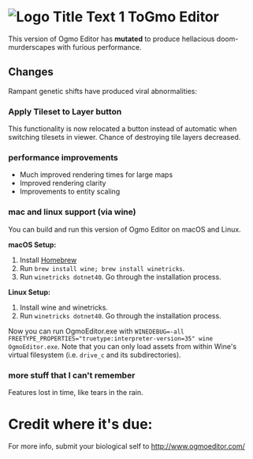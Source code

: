 # ![](OgmoEditor/assets/icon32.ico "Logo Title Text 1") ToGmo Editor 


This version of Ogmo Editor has __mutated__ to produce hellacious doom-murderscapes with furious performance.


## Changes
Rampant genetic shifts have produced viral abnormalities:

### Apply Tileset to Layer button

This functionality is now relocated a button instead of automatic when switching tilesets in viewer. Chance of destroying tile layers decreased.

### performance improvements

- Much improved rendering times for large maps
- Improved rendering clarity
- Improvements to entity scaling

### mac and linux support (via wine)

You can build and run this version of Ogmo Editor on macOS and Linux.

__macOS Setup:__
1. Install [Homebrew](https://brew.sh)
2. Run `brew install wine; brew install winetricks`.
3. Run `winetricks dotnet40`. Go through the installation process.

__Linux Setup:__
1. Install wine and winetricks.
2. Run `winetricks dotnet40`. Go through the installation process.

Now you can run OgmoEditor.exe with `WINEDEBUG=-all FREETYPE_PROPERTIES="truetype:interpreter-version=35" wine OgmoEditor.exe`.
Note that you can only load assets from within Wine's virtual filesystem (i.e. `drive_c` and its subdirectories).

### more stuff that I can't remember

Features lost in time, like tears in the rain.

# Credit where it's due:

For more info, submit your biological self to http://www.ogmoeditor.com/
